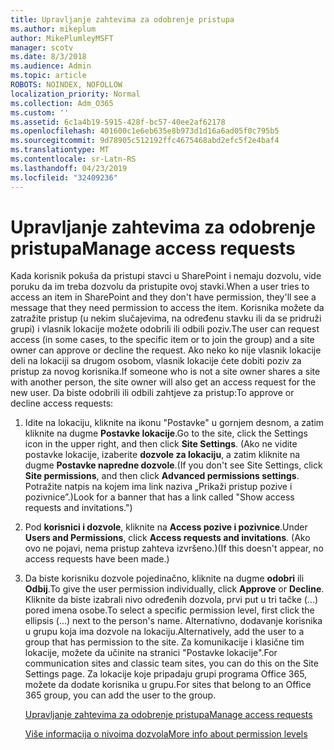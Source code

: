 ```yaml
---
title: Upravljanje zahtevima za odobrenje pristupa
ms.author: mikeplum
author: MikePlumleyMSFT
manager: scotv
ms.date: 8/3/2018
ms.audience: Admin
ms.topic: article
ROBOTS: NOINDEX, NOFOLLOW
localization_priority: Normal
ms.collection: Adm_O365
ms.custom: ''
ms.assetid: 6c1a4b19-5915-428f-bc57-40ee2af62178
ms.openlocfilehash: 401600c1e6eb635e8b973d1d16a6ad05f0c795b5
ms.sourcegitcommit: 9d78905c512192ffc4675468abd2efc5f2e4baf4
ms.translationtype: MT
ms.contentlocale: sr-Latn-RS
ms.lasthandoff: 04/23/2019
ms.locfileid: "32409236"
---
```

# <a name="manage-access-requests"></a><span data-ttu-id="dba95-102">Upravljanje zahtevima za odobrenje pristupa</span><span class="sxs-lookup"><span data-stu-id="dba95-102">Manage access requests</span></span>

<span data-ttu-id="dba95-103">Kada korisnik pokuša da pristupi stavci u SharePoint i nemaju dozvolu, vide poruku da im treba dozvolu da pristupite ovoj stavki.</span><span class="sxs-lookup"><span data-stu-id="dba95-103">When a user tries to access an item in SharePoint and they don't have permission, they'll see a message that they need permission to access the item.</span></span> <span data-ttu-id="dba95-104">Korisnika možete da zatražite pristup (u nekim slučajevima, na određenu stavku ili da se pridruži grupi) i vlasnik lokacije možete odobrili ili odbili poziv.</span><span class="sxs-lookup"><span data-stu-id="dba95-104">The user can request access (in some cases, to the specific item or to join the group) and a site owner can approve or decline the request.</span></span> <span data-ttu-id="dba95-105">Ako neko ko nije vlasnik lokacije deli na lokaciji sa drugom osobom, vlasnik lokacije ćete dobiti poziv za pristup za novog korisnika.</span><span class="sxs-lookup"><span data-stu-id="dba95-105">If someone who is not a site owner shares a site with another person, the site owner will also get an access request for the new user.</span></span> <span data-ttu-id="dba95-106">Da biste odobrili ili odbili zahtjeve za pristup:</span><span class="sxs-lookup"><span data-stu-id="dba95-106">To approve or decline access requests:</span></span>
  
1. <span data-ttu-id="dba95-107">Idite na lokaciju, kliknite na ikonu "Postavke" u gornjem desnom, a zatim kliknite na dugme **Postavke lokacije**.</span><span class="sxs-lookup"><span data-stu-id="dba95-107">Go to the site, click the Settings icon in the upper right, and then click **Site Settings**.</span></span> <span data-ttu-id="dba95-108">(Ako ne vidite postavke lokacije, izaberite **dozvole za lokaciju**, a zatim kliknite na dugme **Postavke napredne dozvole**.</span><span class="sxs-lookup"><span data-stu-id="dba95-108">(If you don't see Site Settings, click **Site permissions**, and then click **Advanced permissions settings**.</span></span> <span data-ttu-id="dba95-109">Potražite natpis na kojem ima link naziva „Prikaži pristup pozive i pozivnice”.)</span><span class="sxs-lookup"><span data-stu-id="dba95-109">Look for a banner that has a link called "Show access requests and invitations.")</span></span>
    
2. <span data-ttu-id="dba95-110">Pod **korisnici i dozvole**, kliknite na **Access pozive i pozivnice**.</span><span class="sxs-lookup"><span data-stu-id="dba95-110">Under **Users and Permissions**, click **Access requests and invitations**.</span></span> <span data-ttu-id="dba95-111">(Ako ovo ne pojavi, nema pristup zahteva izvršeno.)</span><span class="sxs-lookup"><span data-stu-id="dba95-111">(If this doesn't appear, no access requests have been made.)</span></span>
    
3. <span data-ttu-id="dba95-112">Da biste korisniku dozvole pojedinačno, kliknite na dugme **odobri** ili **Odbij**.</span><span class="sxs-lookup"><span data-stu-id="dba95-112">To give the user permission individually, click **Approve** or **Decline**.</span></span> <span data-ttu-id="dba95-113">Kliknite da biste izabrali nivo određenih dozvola, prvi put u tri tačke (...) pored imena osobe.</span><span class="sxs-lookup"><span data-stu-id="dba95-113">To select a specific permission level, first click the ellipsis (...) next to the person's name.</span></span> <span data-ttu-id="dba95-114">Alternativno, dodavanje korisnika u grupu koja ima dozvole na lokaciju.</span><span class="sxs-lookup"><span data-stu-id="dba95-114">Alternatively, add the user to a group that has permission to the site.</span></span> <span data-ttu-id="dba95-115">Za komunikacije i klasične tim lokacije, možete da učinite na stranici "Postavke lokacije".</span><span class="sxs-lookup"><span data-stu-id="dba95-115">For communication sites and classic team sites, you can do this on the Site Settings page.</span></span> <span data-ttu-id="dba95-116">Za lokacije koje pripadaju grupi programa Office 365, možete da dodate korisnika u grupu.</span><span class="sxs-lookup"><span data-stu-id="dba95-116">For sites that belong to an Office 365 group, you can add the user to the group.</span></span>
    
    [<span data-ttu-id="dba95-117">Upravljanje zahtevima za odobrenje pristupa</span><span class="sxs-lookup"><span data-stu-id="dba95-117">Manage access requests </span></span>](https://go.microsoft.com/fwlink/?linkid=2008747)
    
    [<span data-ttu-id="dba95-118">Više informacija o nivoima dozvola</span><span class="sxs-lookup"><span data-stu-id="dba95-118">More info about permission levels</span></span>](https://go.microsoft.com/fwlink/?linkid=867071)
    

